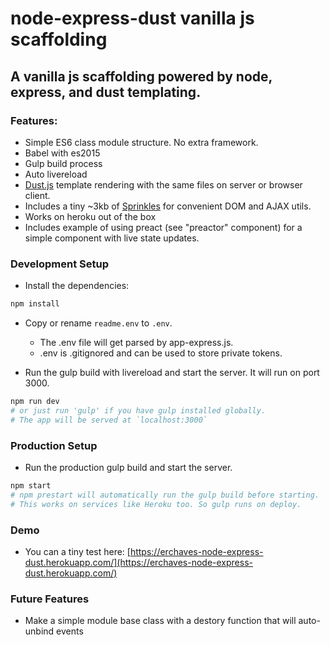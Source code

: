 # node-express-dust vanilla js scaffolding

## A vanilla js scaffolding powered by node, express, and dust templating.

### Features:
- Simple ES6 class module structure. No extra framework.
- Babel with es2015
- Gulp build process
- Auto livereload
- [Dust.js](http://www.dustjs.com/) template rendering with the same files on server or browser client.
- Includes a tiny ~3kb of [Sprinkles](https://www.npmjs.com/package/@erchaves/sprinkles) for convenient DOM and AJAX utils.
- Works on heroku out of the box
- Includes example of using preact (see "preactor" component) for a simple component with live state updates.


### Development Setup

- Install the dependencies:
```bash
npm install
```
- Copy or rename `readme.env` to `.env`.
	- The .env file will get parsed by app-express.js.
	- .env is .gitignored and can be used to store private tokens.


- Run the gulp build with livereload and start the server. It will run on port 3000.
```bash
npm run dev
# or just run 'gulp' if you have gulp installed globally.
# The app will be served at `localhost:3000`
```

### Production Setup
- Run the production gulp build and start the server.
```bash
npm start
# npm prestart will automatically run the gulp build before starting.
# This works on services like Heroku too. So gulp runs on deploy.
```

### Demo
- You can a tiny test here: [https://erchaves-node-express-dust.herokuapp.com/](https://erchaves-node-express-dust.herokuapp.com/)

### Future Features
- Make a simple module base class with a destory function that will auto-unbind events